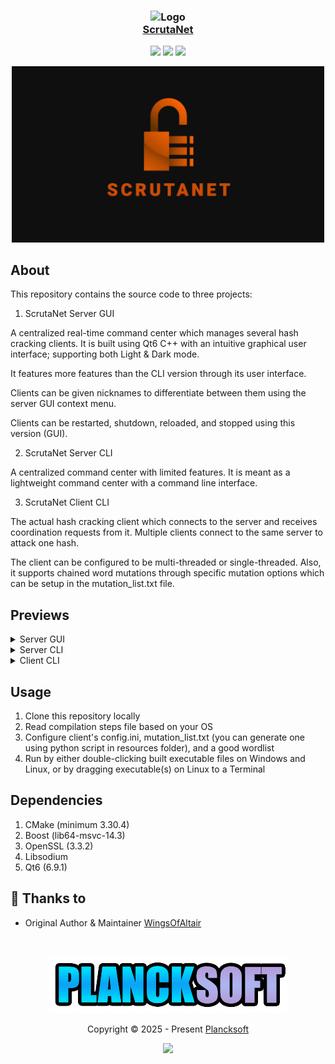 <h3 align="center">
	<img src="https://raw.githubusercontent.com/WingsOfAltair/ScrutaNet/refs/heads/main/repository_assets_github/ScrutaNet-nobg.png" width="100" height="100" alt="Logo"/><br/>
	<a href="https://github.com/WingsOfAltair/ScrutaNet">ScrutaNet</a>
</h3>

<p align="center">
	<a href="https://github.com/WingsOfAltair/ScrutaNet/stargazers"><img src="https://img.shields.io/github/stars/WingsOfAltair/ScrutaNet?colorA=363a4f&colorB=b7bdf8&style=for-the-badge"></a>
	<a href="https://github.com/WingsOfAltair/ScrutaNet/issues"><img src="https://img.shields.io/github/issues/WingsOfAltair/ScrutaNet?colorA=363a4f&colorB=f5a97f&style=for-the-badge"></a>
	<a href="https://github.com/WingsOfAltair/ScrutaNet/contributors"><img src="https://img.shields.io/github/contributors/WingsOfAltair/ScrutaNet?colorA=363a4f&colorB=a6da95&style=for-the-badge"></a>
</p>

<p align="center">
	<img width=500 src="repository_assets_github/ScrutaNet.png"/>
</p>

## About

This repository contains the source code to three projects:

1. ScrutaNet Server GUI

A centralized real-time command center which manages several hash cracking clients. It is built using Qt6 C++ with an intuitive graphical user interface; supporting both Light & Dark mode.

It features more features than the CLI version through its user interface.

Clients can be given nicknames to differentiate between them using the server GUI context menu.

Clients can be restarted, shutdown, reloaded, and stopped using this version (GUI).

2. ScrutaNet Server CLI

A centralized command center with limited features. It is meant as a lightweight command center with a command line interface.

3. ScrutaNet Client CLI

The actual hash cracking client which connects to the server and receives coordination requests from it. Multiple clients connect to the same server to attack one hash.

The client can be configured to be multi-threaded or single-threaded. Also, it supports chained word mutations through specific mutation options which can be setup in the mutation_list.txt file.

## Previews

<details>
<summary> Server GUI</summary>
<img width=500 src="repository_assets_github/ServerGUI-HashTypes.png"/> 
<img width=500 src="repository_assets_github/ServerGUI.png"/> 
</details>
<details>
<summary> Server CLI</summary>
<img width=500 src="repository_assets_github/ServerCLI.png"/> 
</details>
<details>
<summary> Client CLI</summary>
<img width=500 src="repository_assets_github/ClientCLI.png"/> 
</details>

## Usage

1. Clone this repository locally
2. Read compilation steps file based on your OS
3. Configure client's config.ini, mutation_list.txt (you can generate one using python script in resources folder), and a good wordlist
4. Run by either double-clicking built executable files on Windows and Linux, or by dragging executable(s) on Linux to a Terminal

##  Dependencies

1. CMake (minimum 3.30.4)
2. Boost (lib64-msvc-14.3)
3. OpenSSL (3.3.2)
4. Libsodium
5. Qt6 (6.9.1)

## 💝 Thanks to

- Original Author & Maintainer [WingsOfAltair](https://github.com/WingsOfAltair)

&nbsp;

<p align="center">
	<a href="https://wingsofaltair.github.io/Plancksoft/" target="_blank"> <img src="https://raw.githubusercontent.com/WingsOfAltair/Plancksoft/refs/heads/main/Content/assets/img/plancksoft.png" /></a>
</p>

<p align="center">
	Copyright &copy; 2025 - Present <a href="https://wingsofaltair.github.io/Plancksoft/" target="_blank">Plancksoft</a>
</p>

<p align="center">
	<a href="https://raw.githubusercontent.com/WingsOfAltair/ScrutaNet/refs/heads/main/repository_assets_github/LICENSE" target="_blank"><img src="https://img.shields.io/static/v1.svg?style=for-the-badge&label=License&message=MIT&logoColor=d9e0ee&colorA=363a4f&colorB=b7bdf8"/></a>
</p>
